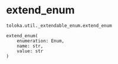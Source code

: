# extend_enum
`toloka.util._extendable_enum.extend_enum`

```
extend_enum(
    enumeration: Enum,
    name: str,
    value: str
)
```

